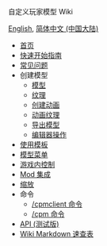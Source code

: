 自定义玩家模型 Wiki

[English](https://github.com/tom5454/CustomPlayerModels/wiki/Home), [简体中文 (中国大陆)](https://github.com/tom5454/CustomPlayerModels/wiki/Home-zh-CN)

* [首页](https://github.com/tom5454/CustomPlayerModels/wiki/Home-zh-CN)
* [快速开始指南](https://github.com/tom5454/CustomPlayerModels/wiki/FirstStartGuide-zh-CN)
* [常见问题](https://github.com/tom5454/CustomPlayerModels/wiki/FAQ-zh-CN)
* 创建模型
  * [模型](https://github.com/tom5454/CustomPlayerModels/wiki/Modelling-zh-CN)
  * [纹理](https://github.com/tom5454/CustomPlayerModels/wiki/Texturing-zh-CN)
  * [创建动画](https://github.com/tom5454/CustomPlayerModels/wiki/Animations-zh-CN)
  * [动画纹理](https://github.com/tom5454/CustomPlayerModels/wiki/Animated-Textures-zh-CN)
  * [导出模型](https://github.com/tom5454/CustomPlayerModels/wiki/Exporting-zh-CN)
  * [编辑器操作](https://github.com/tom5454/CustomPlayerModels/wiki/Controls-zh-CN#editor-controls)
* [使用模板](https://github.com/tom5454/CustomPlayerModels/wiki/Templates-zh-CN)
* [模型菜单](https://github.com/tom5454/CustomPlayerModels/wiki/Models-Menu-zh-CN)
* [游戏内控制](https://github.com/tom5454/CustomPlayerModels/wiki/Controls-zh-CN#in-game-controls-keybindings)
* [Mod 集成](https://github.com/tom5454/CustomPlayerModels/wiki/Mod-Integrations-zh-CN)
* [缩放](https://github.com/tom5454/CustomPlayerModels/wiki/Scaling-zh-CN)
* 命令
  * [/cpmclient 命令](https://github.com/tom5454/CustomPlayerModels/wiki/The--cpmclient-command-zh-CN)
  * [/cpm 命令](https://github.com/tom5454/CustomPlayerModels/wiki/The--cpm-command-zh-CN)
* [API (测试版)](https://github.com/tom5454/CustomPlayerModels/wiki/API-documentation-zh-CN)
* [Wiki Markdown 速查表](https://github.com/tom5454/CustomPlayerModels/wiki/CPMMarkdownCheatsheet-zh-CN)
